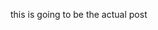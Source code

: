 <!--t thengakola is the title of this post t-->
<!--d some desc for thengajola d-->
<!--tag nonsense tag-->

this is going to be the actual post